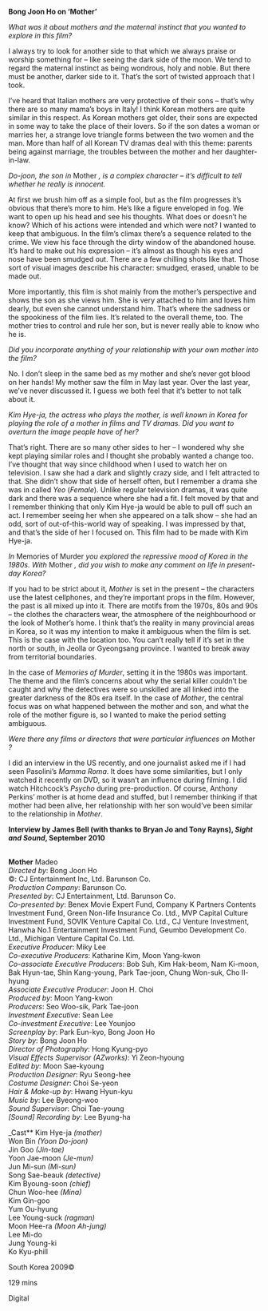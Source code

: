 
**Bong Joon Ho on ‘Mother’**

_What was it about mothers and the maternal instinct that you wanted to explore in this film?_

I always try to look for another side to that which we always praise or worship something for – like seeing the dark side of the moon. We tend to regard the maternal instinct as being wondrous, holy and noble. But there must be another, darker side to it. That’s the sort of twisted approach that I took.

I’ve heard that Italian mothers are very protective of their sons – that’s why there are so many mama’s boys in Italy! I think Korean mothers are quite similar in this respect. As Korean mothers get older, their sons are expected in some way to take the place of their lovers. So if the son dates a woman or marries her, a strange love triangle forms between the two women and the man. More than half of all Korean TV dramas deal with this theme: parents being against marriage, the troubles between the mother and her daughter-in-law.

_Do-joon, the son in_ Mother _, is a complex character – it’s difficult to tell whether he really is innocent._

At first we brush him off as a simple fool, but as the film progresses it’s obvious that there’s more to him. He’s like a figure enveloped in fog. We want to open up his head and see his thoughts. What does or doesn’t he know? Which of his actions were intended and which were not? I wanted to keep that ambiguous. In the film’s climax there’s a sequence related to the crime. We view his face through the dirty window of the abandoned house. It’s hard to make out his expression – it’s almost as though his eyes and nose have been smudged out. There are a few chilling shots like that. Those sort of visual images describe his character: smudged, erased, unable to be made out.

More importantly, this film is shot mainly from the mother’s perspective and shows the son as she views him. She is very attached to him and loves him dearly, but even she cannot understand him. That’s where the sadness or the spookiness of the film lies. It’s related to the overall theme, too. The mother tries to control and rule her son, but is never really able to know who he is.

_Did you incorporate anything of your relationship with your own mother into  the film?_

No. I don’t sleep in the same bed as my mother and she’s never got blood on her hands! My mother saw the film in May last year. Over the last year, we’ve never discussed it. I guess we both feel that it’s better to not talk about it.

_Kim Hye-ja, the actress who plays the mother, is well known in Korea for playing the role of a mother in films and TV dramas. Did you want to overturn the image people have of her?_

That’s right. There are so many other sides to her – I wondered why she kept playing similar roles and I thought she probably wanted a change too. I’ve thought that way since childhood when I used to watch her on television. I saw she had a dark and slightly crazy side, and I felt attracted to that. She didn’t show that side of herself often, but I remember a drama she was in called _Yeo_ (_Female_). Unlike regular television dramas, it was quite dark and there was a sequence where she had a fit. I felt moved by that and I remember thinking that only Kim Hye-ja would be able to pull off such an act. I remember seeing her when she appeared on a talk show – she had an odd, sort of out-of-this-world way of speaking. I was impressed by that, and that’s the side of her I focused on. This film had to be made with Kim Hye-ja.

_In_ Memories of Murder _you explored the repressive mood of Korea in the 1980s. With_ Mother _, did you wish to make any comment on life in present-day Korea?_

If you had to be strict about it, _Mother_ is set in the present – the characters use the latest cellphones, and they’re important props in the film. However, the past is all mixed up into it. There are motifs from the 1970s, 80s and 90s – the clothes the characters wear, the atmosphere of the neighbourhood or the look of Mother’s home. I think that’s the reality in many provincial areas in Korea, so it was my intention to make it ambiguous when the film is set. This is the case with the location too. You can’t really tell if it’s set in the north or south, in Jeolla or Gyeongsang province. I wanted to break away from territorial boundaries.

In the case of _Memories of Murder_, setting it in the 1980s was important. The theme and the film’s concerns about why the serial killer couldn’t be caught and why the detectives were so unskilled are all linked into the greater darkness of the 80s era itself. In the case of _Mother_, the central focus was on what happened between the mother and son, and what the role of the mother figure is, so I wanted to make the period setting ambiguous.

_Were there any films or directors that were particular influences on_ Mother _?_

I did an interview in the US recently, and one journalist asked me if I had seen Pasolini’s _Mamma Roma_. It does have some similarities, but I only watched it recently on DVD, so it wasn’t an influence during filming. I did watch Hitchcock’s _Psycho_ during pre-production. Of course, Anthony Perkins’ mother is at home dead and stuffed, but I remember thinking if that mother had been alive, her relationship with her son would’ve been similar to the relationship in _Mother_.

**Interview by James Bell (with thanks to Bryan Jo and Tony Rayns), _Sight and Sound_,  September 2010**
<br><br>

**Mother** Madeo  
_Directed by_: Bong Joon Ho  
©: CJ Entertainment Inc, Ltd. Barunson Co.  
_Production Company_: Barunson Co.  
_Presented by_: CJ Entertainment, Ltd. Barunson Co.  
_Co-presented by_: Benex Movie Expert Fund, Company K Partners Contents Investment Fund, Green Non-life Insurance Co. Ltd., MVP Capital Culture Investment Fund, SOVIK Venture Capital Co. Ltd., CJ Venture Investment, Hanwha No.1 Entertainment Investment Fund, Geumbo Development Co. Ltd., Michigan Venture Capital Co. Ltd.  
_Executive Producer_: Miky Lee  
_Co-executive Producers_: Katharine Kim,  Moon Yang-kwon  
_Co-associate Executive Producers_: Bob Suh,  Kim Hak-beom, Nam Ki-moon, Bak Hyun-tae,  Shin Kang-young, Park Tae-joon,  Chung Won-suk, Cho Il-hyung  
_Associate Executive Producer_: Joon H. Choi  
_Produced by_: Moon Yang-kwon  
_Producers_: Seo Woo-sik, Park Tae-joon  
_Investment Executive_: Sean Lee  
_Co-investment Executive_: Lee Younjoo  
_Screenplay by_: Park Eun-kyo, Bong Joon Ho  
_Story by_: Bong Joon Ho  
_Director of Photography_: Hong Kyung-pyo  
_Visual Effects Supervisor (AZworks)_:  Yi Zeon-hyoung  
_Edited by_: Moon Sae-kyoung  
_Production Designer_: Ryu Seong-hee  
_Costume Designer_: Choi Se-yeon  
_Hair & Make-up by_: Hwang Hyun-kyu  
_Music by_: Lee Byeong-woo  
_Sound Supervisor_: Choi Tae-young  
_[Sound] Recording by_: Lee Byung-ha

_Cast**
Kim Hye-ja _(mother)_  
Won Bin _(Yoon Do-joon)_  
Jin Goo _(Jin-tae)_  
Yoon Jae-moon _(Je-mun)_  
Jun Mi-sun _(Mi-sun)_  
Song Sae-beauk _(detective)_  
Kim Byoung-soon _(chief)_  
Chun Woo-hee _(Mina)_  
Kim Gin-goo  
Yum Ou-hyung  
Lee Young-suck _(ragman)_  
Moon Hee-ra _(Moon Ah-jung)_  
Lee Mi-do  
Jung Young-ki  
Ko Kyu-phill

South Korea 2009©

129 mins

Digital
<!--stackedit_data:
eyJoaXN0b3J5IjpbLTEwNDgxNjg5MjZdfQ==
-->